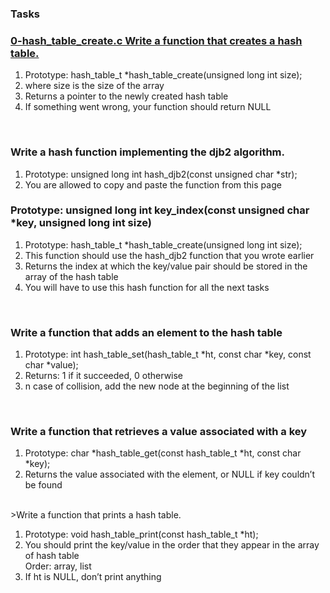 <h3> Tasks </h3>
 <a href="0-hash_table_create.c"><h3>0-hash_table_create.c Write a function that creates a hash table.</h3></a>
<ol>
<li>Prototype: hash_table_t *hash_table_create(unsigned long int size);</li>
<li>where size is the size of the array</li>
<li>Returns a pointer to the newly created hash table</li>
<li>If something went wrong, your function should return NULL</li>
</ol>
<br>
<h3>Write a hash function implementing the djb2 algorithm.
</h3>
<ol>
<li>Prototype: unsigned long int hash_djb2(const unsigned char *str);</li>
<li>You are allowed to copy and paste the function from this page</li>
</ol>
<h3>Prototype: unsigned long int key_index(const unsigned char *key, unsigned long int size)</h3>
<ol>
<li>Prototype: hash_table_t *hash_table_create(unsigned long int size);</li>
<li>This function should use the hash_djb2 function that you wrote earlier</li>
<li>Returns the index at which the key/value pair should be stored in the array of the hash table</li>
<li>You will have to use this hash function for all the next tasks</li>
</ol>
<br>
<h3>Write a function that adds an element to the hash table</h3>
<ol>
<li>Prototype: int hash_table_set(hash_table_t *ht, const char *key, const char *value);</li>
<li>Returns: 1 if it succeeded, 0 otherwise</li>
<li>n case of collision, add the new node at the beginning of the list</li>
</ol>
<br>
<h3>Write a function that retrieves a value associated with a key</h3>
<ol>
<li>Prototype: char *hash_table_get(const hash_table_t *ht, const char *key);</li>
<li>Returns the value associated with the element, or NULL if key couldn’t be found</li>
</ol>
<br>
<h3<a href ="5-hash_table_print.c">>Write a function that prints a hash table.</h3>
<ol>
<li>Prototype: void hash_table_print(const hash_table_t *ht);</li>
<li>You should print the key/value in the order that they appear in the array of hash table <br>
Order: array, list</li>
<li>If ht is NULL, don’t print anything</li>
</ol>
<br>
